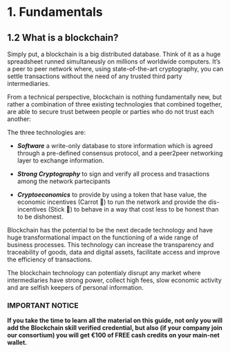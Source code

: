 # 1. Fundamentals

## 1.2 What is a blockchain?

Simply put, a blockchain is a big distributed database. Think of it as a huge spreadsheet runned simultaneusly on millions of worldwide computers. It’s a peer to peer network where, using state-of-the-art cryptography, you can settle transactions without the need of any trusted third party intermediaries. 

From a technical perspective, blockchain is nothing fundamentally new, but rather a combination of three existing technologies that combined together, are able to secure trust between people or parties who do not trust each another:

The three technologies are:

* ***Software*** a write-only database to store information which is agreed through a pre-defined consensus protocol, and a peer2peer networking layer to exchange information.

* ***Strong Cryptography*** to sign and verify all process and trasactions among the network partecipants

* ***Cryptoeconomics*** to provide by using a token that hase value, the economic incentives (Carrot 🥕) to run the network and provide the dis-incentives (Stick 🏑) to behave in a way that cost less to be honest than to be dishonest.

Blockchain has the potential to be the next decade technology and have huge transformational impact on the functioning of a wide range of business processes. This technology can increase the transparency and traceability of goods, data and digital assets, facilitate access and improve the efficiency of transactions.

The blockchain technology can potentialy disrupt any market where intermediaries have strong power, collect high fees, slow economic activity and are selfish keepers of personal information.

### IMPORTANT NOTICE
**If you take the time to learn all the material on this guide, not only you will add the Blockchain skill verified credential, but also (if your company join our consortium) you will get €100 of FREE cash credits on your main-net wallet.**